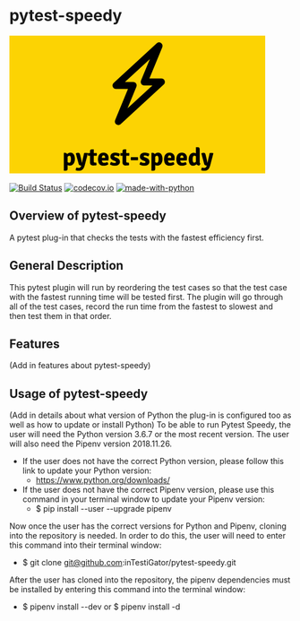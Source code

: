 # pytest-speedy

![logo](.github/pytest-speedy_logo.png "pytest-speedy")

[![Build Status](https://api.travis-ci.com/inTestiGator/pytest-speedy.svg?branch=master)](https://travis-ci.com/inTestiGator/pytest-speedy)
[![codecov.io](http://codecov.io/github/inTestiGator/pytest-speedy/coverage.svg?branch=master)](http://codecov.io/github/inTestiGator/pytest-speedy?branch=master)
[![made-with-python](https://img.shields.io/badge/Made%20with-Python-purple.svg)](https://www.python.org/)

## Overview of pytest-speedy

A pytest plug-in that checks the tests with the fastest efficiency first.

## General Description

This pytest plugin will run by reordering the test cases so that the test case
with the fastest running time will be tested first. The plugin will go through
all of the test cases, record the run time from the fastest to slowest and then
test them in that order.

## Features

(Add in features about pytest-speedy)


## Usage of pytest-speedy

(Add in details about what version of Python the plug-in is configured too as
  well as how to update or install Python)
To be able to run Pytest Speedy, the user will need the Python version 3.6.7 or the most recent version. The user will also need the Pipenv version 2018.11.26.

* If the user does not have the correct Python version, please follow this link to update your Python version:
  * https://www.python.org/downloads/
* If the user does not have the correct Pipenv version, please use this command in your terminal window to update your Pipenv version:
  * $ pip install --user --upgrade pipenv

Now once the user has the correct versions for Python and Pipenv, cloning into the repository is needed. In order to do this, the user will need to enter this command into their terminal window:
  * $ git clone git@github.com:inTestiGator/pytest-speedy.git

After the user has cloned into the repository, the pipenv dependencies must be installed by entering this command into the terminal window:
  * $ pipenv install --dev  or  $ pipenv install -d
